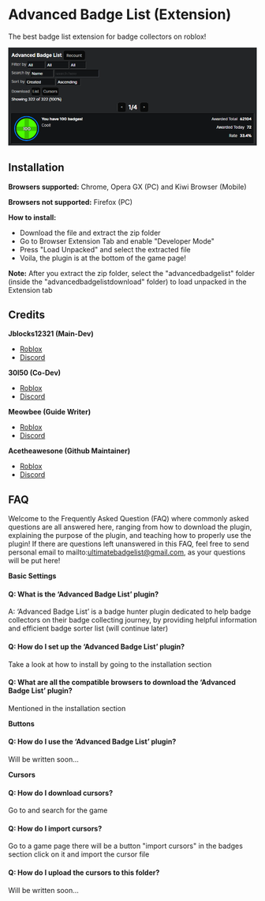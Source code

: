 
# Advanced Badge List (Extension)

The best badge list extension for badge collectors on roblox!

<img src="https://raw.githubusercontent.com/meowbee-github/advancedbadgelist/main/imgs/img.webp">

## Installation

**Browsers supported:** Chrome, Opera GX (PC) and Kiwi Browser (Mobile)

**Browsers not supported:** Firefox (PC)

**How to install:**
* Download the file and extract the zip folder
* Go to Browser Extension Tab and enable "Developer Mode"
* Press "Load Unpacked" and select the extracted file
* Voila, the plugin is at the bottom of the game page!

**Note:**
After you extract the zip folder, select the "advancedbadgelist" folder (inside the "advancedbadgelistdownload" folder) to load unpacked in the Extension tab
    
## Credits
**Jblocks12321 (Main-Dev)** 
* [Roblox](https://roblox.com)
* [Discord](https://discord.com)
  
**30l50 (Co-Dev)** 
* [Roblox](https://roblox.com)
* [Discord](https://discord.com)
  
**Meowbee (Guide Writer)** 
* [Roblox](https://roblox.com)
* [Discord](https://discord.com)
  
**Acetheawesone (Github Maintainer)** 
* [Roblox](https://roblox.com)
* [Discord](https://discord.com)

## FAQ

Welcome to the Frequently Asked Question (FAQ) where commonly asked questions are all answered here, ranging from how to download the plugin, explaining the purpose of the plugin, and teaching how to properly use the plugin! If there are questions left unanswered in this FAQ, feel free to send personal email to mailto:ultimatebadgelist@gmail.com, as your questions will be put here!

**Basic Settings**

#### Q: What is the ‘Advanced Badge List’ plugin?
A: ‘Advanced Badge List’ is a badge hunter plugin dedicated to help badge collectors on their badge collecting journey, by providing helpful information and efficient badge sorter list (will continue later)

#### Q: How do I set up the ‘Advanced Badge List’ plugin?
Take a look at how to install by going to the installation section

#### Q: What are all the compatible browsers to download the ‘Advanced Badge List’ plugin?
Mentioned in the installation section

**Buttons**
#### Q: How do I use the ‘Advanced Badge List’ plugin?
Will be written soon...

**Cursors**
#### Q: How do I download cursors?
Go to <linkhere> and search for the game

#### Q: How do I import cursors?
Go to a game page there will be a button "import cursors" in the badges section click on it and import the cursor file

#### Q: How do I upload the cursors to this folder?
Will be written soon...
